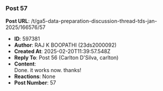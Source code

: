 ### Post 57
**Post URL**: /t/ga5-data-preparation-discussion-thread-tds-jan-2025/166576/57
- **ID**: 597381
- **Author**: RAJ K BOOPATHI (23ds2000092)
- **Created At**: 2025-02-20T11:39:57.548Z
- **Reply To**: Post 56 (Carlton D'Silva, carlton)
- **Content**:  
  Done. it works now. thanks!
- **Reactions**: None
- **Post Number**: 57

